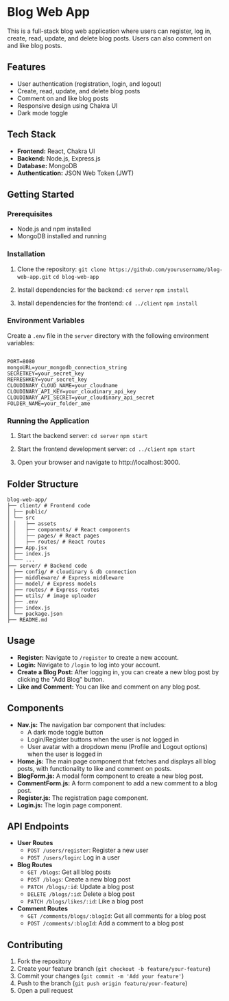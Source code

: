 # Blog Web App

This is a full-stack blog web application where users can register, log in, create, read, update, and delete blog posts. Users can also comment on and like blog posts.

## Features

- User authentication (registration, login, and logout)
- Create, read, update, and delete blog posts
- Comment on and like blog posts
- Responsive design using Chakra UI
- Dark mode toggle

## Tech Stack

- **Frontend:** React, Chakra UI
- **Backend:** Node.js, Express.js
- **Database:** MongoDB
- **Authentication:** JSON Web Token (JWT)

## Getting Started

### Prerequisites

- Node.js and npm installed
- MongoDB installed and running

### Installation

1. Clone the repository:
   `git clone https://github.com/yourusername/blog-web-app.git`
   `cd blog-web-app`

2. Install dependencies for the backend:
   `cd server`
   `npm install`

3. Install dependencies for the frontend:
   `cd ../client`
   `npm install`

### Environment Variables

Create a `.env` file in the `server` directory with the following environment variables:
```

PORT=8080
mongoURL=your_mongodb_connection_string
SECRETKEY=your_secret_key
REFRESHKEY=your_secret_key
CLOUDINARY_CLOUD_NAME=your_cloudname
CLOUDINARY_API_KEY=your_cloudinary_api_key
CLOUDINARY_API_SECRET=your_cloudinary_api_secret
FOLDER_NAME=your_folder_ame
```

### Running the Application

1. Start the backend server:
   `cd server`
   `npm start`

2. Start the frontend development server:
   `cd ../client`
   `npm start`

3. Open your browser and navigate to http://localhost:3000.

## Folder Structure
```
blog-web-app/
├── client/ # Frontend code
│ ├── public/
│ └── src
│ │   ├── assets 
│ │   ├── components/ # React components
│ │   ├── pages/ # React pages
│ │   ├── routes/ # React routes
│ ├── App.jsx
│ ├── index.js
│ └── ...
├── server/ # Backend code
│ ├── config/ # cloudinary & db connection
│ ├── middleware/ # Express middleware
│ ├── model/ # Express models
│ ├── routes/ # Express routes
│ ├── utils/ # image uploader
│ ├── .env
│ ├── index.js
│ └── package.json
├── README.md

```
## Usage

- **Register:** Navigate to `/register` to create a new account.
- **Login:** Navigate to `/login` to log into your account.
- **Create a Blog Post:** After logging in, you can create a new blog post by clicking the "Add Blog" button.
- **Like and Comment:** You can like and comment on any blog post.

## Components

- **Nav.js:** The navigation bar component that includes:
  - A dark mode toggle button
  - Login/Register buttons when the user is not logged in
  - User avatar with a dropdown menu (Profile and Logout options) when the user is logged in
- **Home.js:** The main page component that fetches and displays all blog posts, with functionality to like and comment on posts.
- **BlogForm.js:** A modal form component to create a new blog post.
- **CommentForm.js:** A form component to add a new comment to a blog post.
- **Register.js:** The registration page component.
- **Login.js:** The login page component.

## API Endpoints

- **User Routes**
  - `POST /users/register`: Register a new user
  - `POST /users/login`: Log in a user
- **Blog Routes**
  - `GET /blogs`: Get all blog posts
  - `POST /blogs`: Create a new blog post
  - `PATCH /blogs/:id`: Update a blog post
  - `DELETE /blogs/:id`: Delete a blog post
  - `PATCH /blogs/likes/:id`: Like a blog post
- **Comment Routes**
  - `GET /comments/blogs/:blogId`: Get all comments for a blog post
  - `POST /comments/:blogId`: Add a comment to a blog post

## Contributing

1. Fork the repository
2. Create your feature branch (`git checkout -b feature/your-feature`)
3. Commit your changes (`git commit -m 'Add your feature'`)
4. Push to the branch (`git push origin feature/your-feature`)
5. Open a pull request

